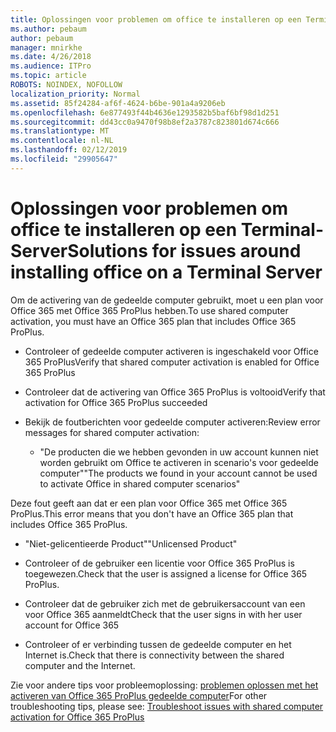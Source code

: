 ```yaml
---
title: Oplossingen voor problemen om office te installeren op een Terminal-Server
ms.author: pebaum
author: pebaum
manager: mnirkhe
ms.date: 4/26/2018
ms.audience: ITPro
ms.topic: article
ROBOTS: NOINDEX, NOFOLLOW
localization_priority: Normal
ms.assetid: 85f24284-af6f-4624-b6be-901a4a9206eb
ms.openlocfilehash: 6e877493f44b4636e1293582b5baf6bf98d1d251
ms.sourcegitcommit: dd43cc0a9470f98b8ef2a3787c823801d674c666
ms.translationtype: MT
ms.contentlocale: nl-NL
ms.lasthandoff: 02/12/2019
ms.locfileid: "29905647"
---
```

# <a name="solutions-for-issues-around-installing-office-on-a-terminal-server"></a><span data-ttu-id="65d4b-102">Oplossingen voor problemen om office te installeren op een Terminal-Server</span><span class="sxs-lookup"><span data-stu-id="65d4b-102">Solutions for issues around installing office on a Terminal Server</span></span>

<span data-ttu-id="65d4b-103">Om de activering van de gedeelde computer gebruikt, moet u een plan voor Office 365 met Office 365 ProPlus hebben.</span><span class="sxs-lookup"><span data-stu-id="65d4b-103">To use shared computer activation, you must have an Office 365 plan that includes Office 365 ProPlus.</span></span>
  
- <span data-ttu-id="65d4b-104">Controleer of gedeelde computer activeren is ingeschakeld voor Office 365 ProPlus</span><span class="sxs-lookup"><span data-stu-id="65d4b-104">Verify that shared computer activation is enabled for Office 365 ProPlus</span></span>
    
- <span data-ttu-id="65d4b-105">Controleer dat de activering van Office 365 ProPlus is voltooid</span><span class="sxs-lookup"><span data-stu-id="65d4b-105">Verify that activation for Office 365 ProPlus succeeded</span></span>
    
- <span data-ttu-id="65d4b-106">Bekijk de foutberichten voor gedeelde computer activeren:</span><span class="sxs-lookup"><span data-stu-id="65d4b-106">Review error messages for shared computer activation:</span></span>
    
  - <span data-ttu-id="65d4b-107">"De producten die we hebben gevonden in uw account kunnen niet worden gebruikt om Office te activeren in scenario's voor gedeelde computer"</span><span class="sxs-lookup"><span data-stu-id="65d4b-107">"The products we found in your account cannot be used to activate Office in shared computer scenarios"</span></span>
  
<span data-ttu-id="65d4b-108">Deze fout geeft aan dat er een plan voor Office 365 met Office 365 ProPlus.</span><span class="sxs-lookup"><span data-stu-id="65d4b-108">This error means that you don't have an Office 365 plan that includes Office 365 ProPlus.</span></span>
    
  - <span data-ttu-id="65d4b-109">"Niet-gelicentieerde Product"</span><span class="sxs-lookup"><span data-stu-id="65d4b-109">"Unlicensed Product"</span></span>
    
  - <span data-ttu-id="65d4b-110">Controleer of de gebruiker een licentie voor Office 365 ProPlus is toegewezen.</span><span class="sxs-lookup"><span data-stu-id="65d4b-110">Check that the user is assigned a license for Office 365 ProPlus.</span></span>
    
  - <span data-ttu-id="65d4b-111">Controleer dat de gebruiker zich met de gebruikersaccount van een voor Office 365 aanmeldt</span><span class="sxs-lookup"><span data-stu-id="65d4b-111">Check that the user signs in with her user account for Office 365</span></span>
    
  - <span data-ttu-id="65d4b-112">Controleer of er verbinding tussen de gedeelde computer en het Internet is.</span><span class="sxs-lookup"><span data-stu-id="65d4b-112">Check that there is connectivity between the shared computer and the Internet.</span></span>
    
<span data-ttu-id="65d4b-113">Zie voor andere tips voor probleemoplossing: [problemen oplossen met het activeren van Office 365 ProPlus gedeelde computer](https://docs.microsoft.com/DeployOffice/troubleshoot-issues-with-shared-computer-activation-for-office-365-proplus)</span><span class="sxs-lookup"><span data-stu-id="65d4b-113">For other troubleshooting tips, please see: [Troubleshoot issues with shared computer activation for Office 365 ProPlus](https://docs.microsoft.com/DeployOffice/troubleshoot-issues-with-shared-computer-activation-for-office-365-proplus)</span></span>
  

